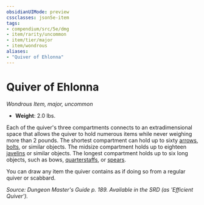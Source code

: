 ```yaml
---
obsidianUIMode: preview
cssclasses: json5e-item
tags:
- compendium/src/5e/dmg
- item/rarity/uncommon
- item/tier/major
- item/wondrous
aliases: 
- "Quiver of Ehlonna"
---
```

# Quiver of Ehlonna
*Wondrous Item, major, uncommon*  

- **Weight**: 2.0 lbs.

Each of the quiver's three compartments connects to an extradimensional space that allows the quiver to hold numerous items while never weighing more than 2 pounds. The shortest compartment can hold up to sixty [arrows](/compendium/items/arrow.md), [bolts](/compendium/items/crossbow-bolt.md), or similar objects. The midsize compartment holds up to eighteen [javelins](/compendium/items/javelin.md) or similar objects. The longest compartment holds up to six long objects, such as bows, [quarterstaffs](/compendium/items/quarterstaff.md), or [spears](/compendium/items/spear.md).

You can draw any item the quiver contains as if doing so from a regular quiver or scabbard.

*Source: Dungeon Master's Guide p. 189. Available in the SRD (as 'Efficient Quiver').*